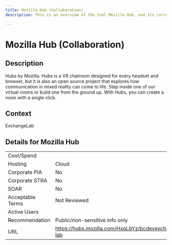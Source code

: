 ```yaml
---
title: Mozilla Hub (Collaboration)
description: This is an overview of the tool Mozilla Hub, and its current status  within BC Gov.

---
```


# Mozilla Hub (Collaboration)

## Description
Hubs by Mozilla. Hubs is a VR chatroom designed for every headset and browser, but it is also an open source project that explores how communication in mixed reality can come to life. Step inside one of our virtual rooms or build one from the ground up. With Hubs, you can create a room with a single click.

## Context
ExchangeLab

##  Details for Mozilla Hub

|   |   |
|---|---|
|Cost/Spend   |   |
|Hosting   | Cloud  |
|Corporate PIA   | No  |
|Corporate STRA   | No   |
|SOAR   | No  |
|Acceptable Terms   | Not Reviewed  |
|Active Users   |   |
|Recommendation   |  Public/non-sensitive info only |
|URL   | https://hubs.mozilla.com/HxqLbYz/bcdevexchange-lab  |
